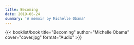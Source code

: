 ```yaml
---
title: Becoming
date: 2019-06-24
summary: 'A memoir by Michelle Obama'
---
```


{{< booklist/book
title="Becoming"
author="Michelle Obama"
cover="cover.jpg"
format="Audio" >}}
